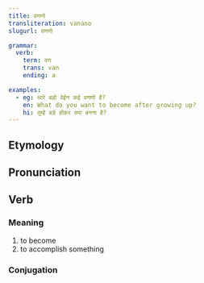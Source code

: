 ```yaml
---
title: वणणो
transliteration: vanano
slugurl: वणणो

grammar: 
  verb:
    term: वण
    trans: van
    ending: a

examples: 
  - eg: थारे बड़ो वेईन कई वणणो है?
    en: What do you want to become after growing up?
    hi: तुम्हें बड़े होकर क्या बनना है?
---
```

## Etymology

## Pronunciation

## Verb
### Meaning
1. to become
    <eg :eg="examples"></eg>
2. to accomplish something

### Conjugation
<verb-conj :grammar="grammar"></verb-conj>